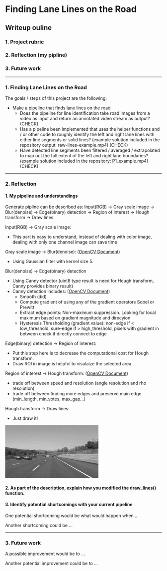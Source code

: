 # **Finding Lane Lines on the Road** 

## Writeup ouline

### 1. Project rubric
### 2. Reflection (my pipline)
### 3. Future work

---

### **1. Finding Lane Lines on the Road**

The goals / steps of this project are the following:
* Make a pipeline that finds lane lines on the road 
  - Does the pipeline for line identification take road images from a video as input and return an annotated video stream as output? (CHECK)
  - Has a pipeline been implemented that uses the helper functions and / or other code to roughly identify the left and right lane lines with either line segments or solid lines? (example solution included in the repository output: raw-lines-example.mp4) (CHECK)
  - Have detected line segments been filtered / averaged / extrapolated to map out the full extent of the left and right lane boundaries? (example solution included in the repository: P1_example.mp4) (CHECK)


[//]: # (Image References)

[image1]: ./examples/grayscale.jpg "Grayscale"

---

### **2. Reflection**

#### 1. My pipeline and understandings

Generate pipline can be described as: Input(RGB) -> Gray scale image -> Blur(denoise) -> Edge(binary) detection -> Region of interest -> Hough transform -> Draw lines 

Input(RGB) -> Gray scale image:
  - This part is easy to understand, instead of dealing with color image, dealing with only one channel image can save time
  
Gray scale image -> Blur(denoise): ([OpenCV Document](https://docs.opencv.org/3.1.0/d4/d13/tutorial_py_filtering.html))
  - Using Gaussian filter with kernel size 5. 
  
Blur(denoise) -> Edge(binary) detection
  - Using Canny detector (uint8 type result is need for Hough transform, Canny provides binary result)
  - Canny detection includes: ([OpenCV Document](https://opencv-python-tutroals.readthedocs.io/en/latest/py_tutorials/py_imgproc/py_canny/py_canny.html))
    - Smooth (did)
    - Compute gradient of using any of the gradient operators Sobel or Prewitt
    - Extract edge points: Non-maximum suppression. Looking for local maximum based on gradient magnitude and direcyion
    - Hysteresis Thresholding (gradient value): non-edge if < low_threshold, sure-edge if > high_threshold, pixels with gradient in between check if directly connect to edge

Edge(binary) detection -> Region of interest:
  - Put this step here is to decrease the computational cost for Hough transform. 
  - Draw ROI in image is helpful to visulaize the selected area
  
Region of interest -> Hough transform: ([OpenCV Document](https://opencv-python-tutroals.readthedocs.io/en/latest/py_tutorials/py_imgproc/py_houghlines/py_houghlines.html))
  - trade off between speed and resolution (angle resolution and rho resolution)
  - trade off between finding more edges and preserve main edge (min_length, min_votes, max_gap...)
  
Hough transform -> Draw lines:
  - Just draw it!


![alt text][image1]

#### 2. As part of the description, explain how you modified the draw_lines() function.


#### 3. Identify potential shortcomings with your current pipeline


One potential shortcoming would be what would happen when ... 

Another shortcoming could be ...

---

### **3. Future work**

A possible improvement would be to ...

Another potential improvement could be to ...
